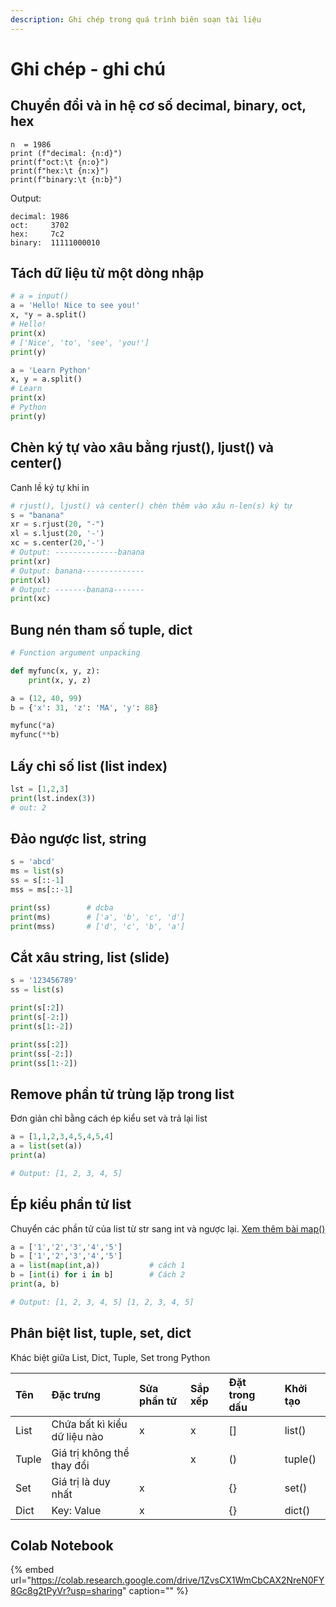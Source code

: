 ```yaml
---
description: Ghi chép trong quá trình biên soạn tài liệu
---
```


# Ghi chép - ghi chú

## Chuyển đổi và in hệ cơ số decimal, binary, oct, hex

```
n  = 1986
print (f"decimal: {n:d}")
print(f"oct:\t {n:o}")
print(f"hex:\t {n:x}")
print(f"binary:\t {n:b}")
```

Output:

```
decimal: 1986
oct:	 3702
hex:	 7c2
binary:	 11111000010
```

## Tách dữ liệu từ một dòng nhập

```python
# a = input()
a = 'Hello! Nice to see you!'
x, *y = a.split()
# Hello!
print(x)
# ['Nice', 'to', 'see', 'you!'] 
print(y)
```

```python
a = 'Learn Python'
x, y = a.split()
# Learn
print(x)
# Python 
print(y)
```

## Chèn ký tự vào xâu bằng rjust\(\), ljust\(\) và center\(\)

Canh lề ký tự khi in

```python
# rjust(), ljust() và center() chèn thêm vào xâu n-len(s) ký tự
s = "banana"
xr = s.rjust(20, "-")
xl = s.ljust(20, '-')
xc = s.center(20,'-')
# Output: --------------banana
print(xr)
# Output: banana--------------
print(xl)
# Output: -------banana-------
print(xc)
```

## Bung nén tham số tuple, dict

```python
# Function argument unpacking

def myfunc(x, y, z):
    print(x, y, z)

a = (12, 40, 99)
b = {'x': 31, 'z': 'MA', 'y': 88}

myfunc(*a)
myfunc(**b)
```

## Lấy chỉ số list \(list index\)

```python
lst = [1,2,3]
print(lst.index(3))
# out: 2
```

## Đảo ngược list, string

```python
s = 'abcd'
ms = list(s)
ss = s[::-1]
mss = ms[::-1]

print(ss)        # dcba
print(ms)        # ['a', 'b', 'c', 'd']
print(mss)       # ['d', 'c', 'b', 'a']
```

## Cắt xâu string, list \(slide\)

```python
s = '123456789'
ss = list(s)

print(s[:2])
print(s[-2:])
print(s[1:-2])

print(ss[:2])
print(ss[-2:])
print(ss[1:-2])
```

## Remove phần tử trùng lặp trong list

Đơn giản chỉ bằng cách ép kiểu set và trả lại list

```python
a = [1,1,2,3,4,5,4,5,4]
a = list(set(a))
print(a)

# Output: [1, 2, 3, 4, 5]
```

## Ép kiểu phần tử list

Chuyển các phần tử của list từ str sang int và ngược lại. [Xem thêm bài map\(\) ](ham-map.md)

```python
a = ['1','2','3','4','5']
b = ['1','2','3','4','5']
a = list(map(int,a))           # cách 1
b = [int(i) for i in b]        # Cách 2
print(a, b) 

# Output: [1, 2, 3, 4, 5] [1, 2, 3, 4, 5]
```

## Phân biệt list, tuple, set, dict

Khác biệt giữa List, Dict, Tuple, Set trong Python

| Tên | Đặc trưng | Sửa phần tử | Sắp xếp | Đặt trong dấu | Khởi tạo |
| :--- | :--- | :--- | :--- | :--- | :--- |
| List | Chứa bất kì kiểu dữ liệu nào | x | x | \[\] | list\(\) |
| Tuple | Giá trị không thể thay đổi |  | x | \(\) | tuple\(\) |
| Set | Giá trị là duy nhất | x |  | {} | set\(\) |
| Dict | Key: Value | x |  | {} | dict\(\) |

## Colab Notebook

{% embed url="https://colab.research.google.com/drive/1ZvsCX1WmCbCAX2NreN0FY8Gc8g2tPyVr?usp=sharing" caption="" %}

